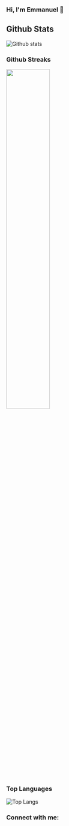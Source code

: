 ### Hi, I'm Emmanuel 👋

## Github Stats
![Github stats](https://github-readme-stats.vercel.app/api?username=Neba-Emmanuel)

### Github Streaks
<img src="https://github-readme-streak-stats.herokuapp.com/?user=kritika-pattalam&theme=dark" width="48%" > 

### Top Languages
 ![Top Langs](https://github-readme-stats.vercel.app/api/top-langs/?username=kritika-pattalam&layout=compact)
 
### Connect with me:

<!--
**Neba-Emmanuel/Neba-Emmanuel** is a ✨ _special_ ✨ repository because its `README.md` (this file) appears on your GitHub profile.

Here are some ideas to get you started:

- 🔭 I’m currently working on ...
- 🌱 I’m currently learning ...
- 👯 I’m looking to collaborate on ...
- 🤔 I’m looking for help with ...
- 💬 Ask me about ...
- 📫 How to reach me: ...
- 😄 Pronouns: ...
- ⚡ Fun fact: ...
-->
